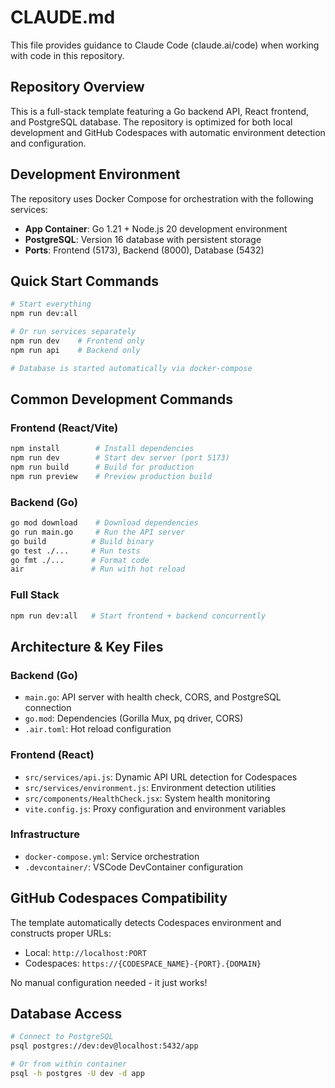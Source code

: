 # CLAUDE.md

This file provides guidance to Claude Code (claude.ai/code) when working with code in this repository.

## Repository Overview

This is a full-stack template featuring a Go backend API, React frontend, and PostgreSQL database. The repository is optimized for both local development and GitHub Codespaces with automatic environment detection and configuration.

## Development Environment

The repository uses Docker Compose for orchestration with the following services:
- **App Container**: Go 1.21 + Node.js 20 development environment
- **PostgreSQL**: Version 16 database with persistent storage
- **Ports**: Frontend (5173), Backend (8000), Database (5432)

## Quick Start Commands

```bash
# Start everything
npm run dev:all

# Or run services separately
npm run dev    # Frontend only
npm run api    # Backend only

# Database is started automatically via docker-compose
```

## Common Development Commands

### Frontend (React/Vite)
```bash
npm install        # Install dependencies
npm run dev        # Start dev server (port 5173)
npm run build      # Build for production
npm run preview    # Preview production build
```

### Backend (Go)
```bash
go mod download    # Download dependencies
go run main.go     # Run the API server
go build          # Build binary
go test ./...     # Run tests
go fmt ./...      # Format code
air               # Run with hot reload
```

### Full Stack
```bash
npm run dev:all   # Start frontend + backend concurrently
```

## Architecture & Key Files

### Backend (Go)
- `main.go`: API server with health check, CORS, and PostgreSQL connection
- `go.mod`: Dependencies (Gorilla Mux, pq driver, CORS)
- `.air.toml`: Hot reload configuration

### Frontend (React)
- `src/services/api.js`: Dynamic API URL detection for Codespaces
- `src/services/environment.js`: Environment detection utilities
- `src/components/HealthCheck.jsx`: System health monitoring
- `vite.config.js`: Proxy configuration and environment variables

### Infrastructure
- `docker-compose.yml`: Service orchestration
- `.devcontainer/`: VSCode DevContainer configuration

## GitHub Codespaces Compatibility

The template automatically detects Codespaces environment and constructs proper URLs:
- Local: `http://localhost:PORT`
- Codespaces: `https://{CODESPACE_NAME}-{PORT}.{DOMAIN}`

No manual configuration needed - it just works!

## Database Access

```bash
# Connect to PostgreSQL
psql postgres://dev:dev@localhost:5432/app

# Or from within container
psql -h postgres -U dev -d app
```